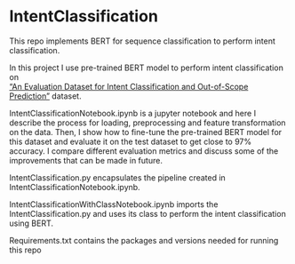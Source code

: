 # IntentClassification
This repo implements BERT for sequence classification to perform intent classification. 

In this project I use pre-trained BERT model to perform intent classification on  
[“An Evaluation Dataset for Intent Classification and Out-of-Scope Prediction”]( https://github.com/clinc/oos-eval ) dataset. 

IntentClassificationNotebook.ipynb is a jupyter notebook and here I describe the process for loading, preprocessing and feature transformation on the data. 
Then, I show how to fine-tune the pre-trained BERT model for this dataset and evaluate it on the test dataset to get close to 97% accuracy. 
I compare different evaluation metrics and discuss some of the improvements that can be made in future.

IntentClassification.py encapsulates the pipeline created in IntentClassificationNotebook.ipynb.

IntentClassificationWithClassNotebook.ipynb imports the IntentClassification.py and uses its class to perform the intent classification using BERT.

Requirements.txt contains the packages and versions needed for running this repo
